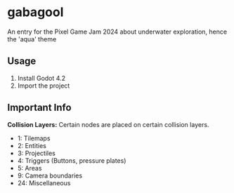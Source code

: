 # gabagool

An entry for the Pixel Game Jam 2024 about underwater exploration, hence the 'aqua' theme

## Usage

1. Install Godot 4.2
2. Import the project
<!-- Finish this part -->

## Important Info

**Collision Layers:** Certain nodes are placed on certain collision layers.
  
  * 1: Tilemaps
  * 2: Entities
  * 3: Projectiles
  * 4: Triggers (Buttons, pressure plates)
  * 5: Areas
  * 9: Camera boundaries
  * 24: Miscellaneous